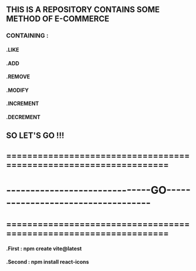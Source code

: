 ## THIS IS A REPOSITORY CONTAINS SOME METHOD OF E-COMMERCE

### CONTAINING :

#### .LIKE

#### .ADD

#### .REMOVE

#### .MODIFY

#### .INCREMENT

#### .DECREMENT

## SO LET'S GO !!!

## ==================================================================
# ------------------------------GO-----------------------------------
## ==================================================================

#### .First : npm create vite@latest
#### .Second : npm install react-icons
